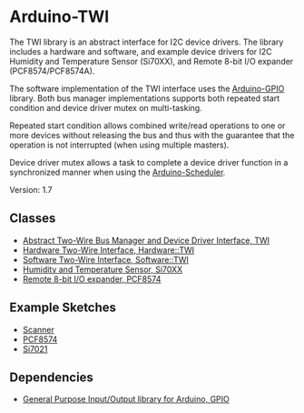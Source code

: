 # Arduino-TWI

The TWI library is an abstract interface for I2C device drivers. The
library includes a hardware and software, and example device drivers
for I2C Humidity and Temperature Sensor (Si70XX), and Remote 8-bit I/O
expander (PCF8574/PCF8574A).

The software implementation of the TWI interface uses the
[Arduino-GPIO](https://github.com/mikaelpatel/Arduino-GPIO)
library. Both bus manager implementations supports both repeated start
condition and device driver mutex on multi-tasking.

Repeated start condition allows combined write/read operations to one
or more devices without releasing the bus and thus with the guarantee
that the operation is not interrupted (when using multiple masters).

Device driver mutex allows a task to complete a device driver function
in a synchronized manner when using the
[Arduino-Scheduler](https://github.com/mikaelpatel/Arduino-Scheduler).

Version: 1.7

## Classes

* [Abstract Two-Wire Bus Manager and Device Driver Interface, TWI](./src/TWI.h)
* [Hardware Two-Wire Interface, Hardware::TWI](./src/Hardware/TWI.h)
* [Software Two-Wire Interface, Software::TWI](./src/Software/TWI.h)
* [Humidity and Temperature Sensor, Si70XX](./src/Driver/Si70XX.h)
* [Remote 8-bit I/O expander, PCF8574](./src/Driver/PCF8574.h)

## Example Sketches

* [Scanner](./examples/Scanner)
* [PCF8574](./examples/PCF8574)
* [Si7021](./examples/Si7021)

## Dependencies

* [General Purpose Input/Output library for Arduino, GPIO](https://github.com/mikaelpatel/Arduino-GPIO)
